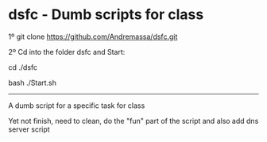 # dsfc - Dumb scripts for class

1º git clone https://github.com/Andremassa/dsfc.git

2º Cd into the folder dsfc and Start:

cd ./dsfc

bash ./Start.sh

---

A dumb script for a specific task for class

Yet not finish, need to clean, do the "fun" part of the script and also add dns server script

